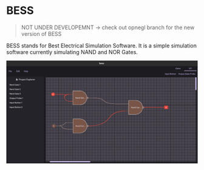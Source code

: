 # BESS

> NOT UNDER DEVELOPEMNT -> check out opnegl branch for the new version of BESS

BESS stands for Best Electrical Simulation Software. It is a simple simulation software currently simulating NAND and NOR Gates.

![Current State of BESS!](screenshots/new_ui.png "New and current UI of bess")
